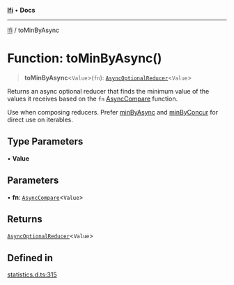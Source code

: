 [**lfi**](../readme.md) • **Docs**

***

[lfi](../globals.md) / toMinByAsync

# Function: toMinByAsync()

> **toMinByAsync**\<`Value`\>(`fn`): [`AsyncOptionalReducer`](../type-aliases/AsyncOptionalReducer.md)\<`Value`\>

Returns an async optional reducer that finds the minimum value of the values
it receives based on the `fn` [AsyncCompare](../type-aliases/AsyncCompare.md) function.

Use when composing reducers. Prefer [minByAsync](minByAsync.md) and
[minByConcur](minByConcur.md) for direct use on iterables.

## Type Parameters

• **Value**

## Parameters

• **fn**: [`AsyncCompare`](../type-aliases/AsyncCompare.md)\<`Value`\>

## Returns

[`AsyncOptionalReducer`](../type-aliases/AsyncOptionalReducer.md)\<`Value`\>

## Defined in

[statistics.d.ts:315](https://github.com/TomerAberbach/lfi/blob/95b3b82a9fc32cec65089cf86d003d7620dc44fc/src/operations/statistics.d.ts#L315)

